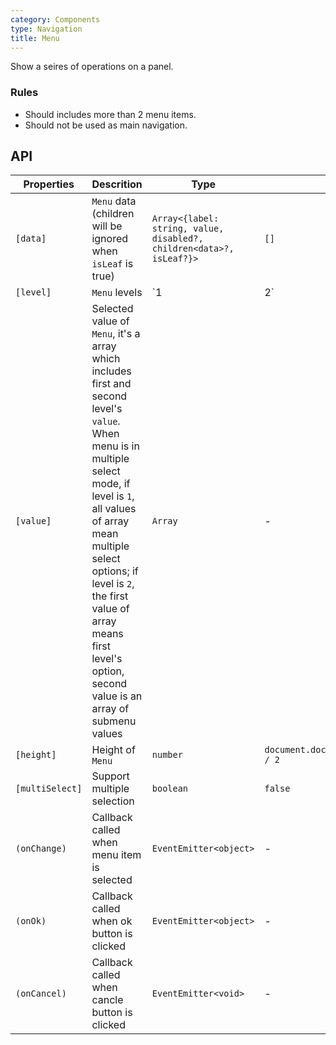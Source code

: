 ```yaml
---
category: Components
type: Navigation
title: Menu
---
```


Show a seires of operations on a panel.

### Rules

- Should includes more than 2 menu items.
- Should not be used as main navigation.

## API

Properties | Descrition | Type | Default
-----------|------------|------|--------
| `[data]` | `Menu` data (children will be ignored when `isLeaf` is true) | `Array<{label: string, value, disabled?, children<data>?, isLeaf?}>` | `[]` |
| `[level]` | `Menu` levels  | `1 | 2`  | `2` |
| `[value]` | Selected value of `Menu`, it's a array which includes first and second level's `value`. When menu is in multiple select mode, if level is `1`, all values of array mean multiple select options; if level is `2`, the first value of array means first level's option, second value is an array of submenu values | `Array` | - |
| `[height]` | Height of `Menu` | `number` | `document.documentElement.clientHeight / 2` |
| `[multiSelect]` | Support multiple selection | `boolean` | `false` |
| `(onChange)` | Callback called when menu item is selected | `EventEmitter<object>` | - |
| `(onOk)` | Callback called when ok button is clicked | `EventEmitter<object>` | - |
| `(onCancel)` | Callback called when cancle button is clicked | `EventEmitter<void>` | - |
